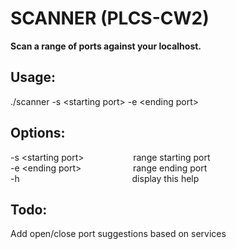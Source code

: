 # SCANNER (PLCS-CW2)

**Scan a range of ports against your localhost.**

## Usage:
 ./scanner -s \<starting port\> -e \<ending port\>

 ## Options:
 -s \<starting port\> &nbsp;&nbsp;&ensp;&emsp;&emsp;&emsp;&emsp;  range starting port <br />
 -e \<ending port\>   &nbsp;&nbsp;&nbsp;&ensp;&emsp;&emsp;&emsp;&emsp; range ending port <br />
 -h &nbsp;&emsp;&emsp;&emsp;&emsp;&emsp;&emsp;&emsp;&emsp;&emsp;&emsp;&emsp;&emsp; display this help <br />
 
## Todo:
Add open/close port suggestions based on services

